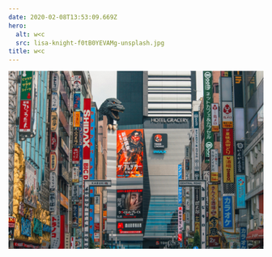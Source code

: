 ```yaml
---
date: 2020-02-08T13:53:09.669Z
hero:
  alt: w<c
  src: lisa-knight-f0tB0YEVAMg-unsplash.jpg
title: w<c
---
```

![](lisa-knight-f0tB0YEVAMg-unsplash.jpg)

